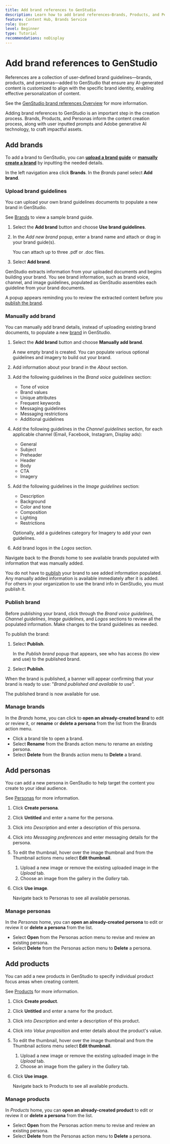 ```yaml
---
title: Add brand references to GenStudio
description: Learn how to add brand references—Brands, Products, and Personas—in Adobe [!DNL GenStudio].
feature: Content Hub, Brands Service
role: User
level: Beginner
type: Tutorial
recommendations: noDisplay
---
```


# Add brand references to GenStudio

References are a collection of user-defined brand guidelines—brands, products, and personas—added to GenStudio that ensure any AI-generated content is customized to align with the specific brand identity, enabling effective personalization of content.

See the [GenStudio brand references Overview](/help/user-guide/references/overview.md) for more information.

Adding brand references to GenStudio is an important step in the creation process. Brands, Products, and Personas inform the content creation process, along with user inputted prompts and Adobe generative AI technology, to craft impactful assets.

## Add brands

To add a brand to GenStudio, you can [**upload a brand guide**](#upload-brand-guidelines) or [**manually create a brand**](#manually-add-brand) by inputting the needed details.

In the left navigation area click **Brands**. In the _Brands_ panel select **Add brand**.

### Upload brand guidelines

You can upload your own brand guidelines documents to populate a new brand in GenStudio.

See [Brands](/help/user-guide/references/brands.md) to view a sample brand guide.

1. Select the **Add brand** button and choose **Use brand guidelines**.
1. In the _Add new brand_ popup, enter a brand name and attach or drag in your brand guide(s).

   You can attach up to three .pdf or .doc files.

1. Select **Add brand**.

GenStudio extracts information from your uploaded documents and begins building your brand. You see brand information, such as brand voice, channel, and image guidelines, populated as GenStudio assembles each guideline from your brand documents.

A popup appears reminding you to review the extracted content before you [publish the brand](#publish-brand).

### Manually add brand

You can manually add brand details, instead of uploading existing brand documents, to populate a new [brand](/help/user-guide/references/brands.md) in GenStudio.

1. Select the **Add brand** button and choose **Manually add brand**.

   A new empty brand is created. You can populate various optional guidelines and imagery to build out your brand.

1. Add information about your brand in the _About_ section.
1. Add the following guidelines in the _Brand voice guidelines_ section:

   * Tone of voice
   * Brand values
   * Unique attributes
   * Frequent keywords
   * Messaging guidelines
   * Messaging restrictions
   * Additional guidelines

1. Add the following guidelines in the _Channel guidelines_ section, for each applicable channel (Email, Facebook, Instagram, Display ads):

   * General
   * Subject
   * Preheader
   * Header
   * Body
   * CTA
   * Imagery

1. Add the following guidelines in the _Image guidelines_ section:

   * Description
   * Background
   * Color and tone
   * Composition
   * Lighting
   * Restrictions

   Optionally, add a guidelines category for Imagery to add your own guidelines.

1. Add brand logos in the _Logos_ section.

Navigate back to the _Brands_ home to see available brands populated with information that was manually added.

You do not have to [publish](#publish-brand) your brand to see added information populated. Any manually added information is available immediately after it is added. For others in your organization to use the brand info in GenStudio, you must publish it.

### Publish brand

Before publishing your brand, click through the _Brand voice guidelines_, _Channel guidelines_, _Image guidelines_, and _Logos_ sections to review all the populated information. Make changes to the brand guidelines as needed.

To publish the brand:

1. Select **Publish**.

   In the _Publish brand_ popup that appears, see who has access (to view and use) to the published brand.

1. Select **Publish**.

When the brand is published, a banner will appear confirming that your brand is ready to use: "*Brand published and available to use*".

The published brand is now available for use.

### Manage brands

In the _Brands_ home, you can click to **open an already-created brand** to edit or review it, or **rename** or **delete a persona** from the list from the Brands action menu.

* Click a brand tile to open a brand.
* Select **Rename** from the Brands action menu to rename an existing persona.
* Select **Delete** from the Brands action menu to **Delete** a brand.

## Add personas

You can add a new persona in GenStudio to help target the content you create to your ideal audience. <!-- Add Rename, display, reposition functionality -->

See [Personas](/help/user-guide/references/personas.md) for more information.

1. Click **Create persona**.
1. Click **Untitled** and enter a name for the persona.
1. Click into _Description_ and enter a description of this persona.
1. Click into _Messaging preferences_ and enter messaging details for the persona.
1. To edit the thumbnail, hover over the image thumbnail and from the Thumbnail actions menu select **Edit thumbnail**.
   1. Upload a new image or remove the existing uploaded image in the _Upload_ tab.
   1. Choose an image from the gallery in the _Gallery_ tab.
1. Click **Use image**.

   Navigate back to Personas to see all available personas.

### Manage personas

In the _Personas_ home, you can **open an already-created persona** to edit or review it or **delete a persona** from the list.

* Select **Open** from the Personas action menu to revise and review an existing persona.
* Select **Delete** from the Personas action menu to **Delete** a persona.

## Add products

You can add a new products in GenStudio to specify individual product focus areas when creating content. <!-- Add Rename, display, reposition functionality -->

See [Products](/help/user-guide/references/products.md) for more information.

1. Click **Create product**.
1. Click **Untitled** and enter a name for the product.
1. Click into _Description_ and enter a description of this product.
1. Click into _Value proposition_ and enter details about the product's value.
1. To edit the thumbnail, hover over the image thumbnail and from the Thumbnail actions menu select **Edit thumbnail**.
   1. Upload a new image or remove the existing uploaded image in the _Upload_ tab.
   1. Choose an image from the gallery in the _Gallery_ tab.
1. Click **Use image**.

   Navigate back to Products to see all available products.

### Manage products

In _Products_ home, you can **open an already-created product** to edit or review it or **delete a persona** from the list.

* Select **Open** from the Personas action menu to revise and review an existing persona.
* Select **Delete** from the Personas action menu to **Delete** a persona.
